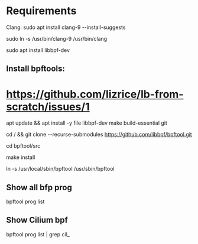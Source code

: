 # Requirements

Clang:
sudo apt install clang-9 --install-suggests

sudo ln -s /usr/bin/clang-9 /usr/bin/clang

sudo apt install libbpf-dev



## Install bpftools:
# https://github.com/lizrice/lb-from-scratch/issues/1

apt update && apt install -y file libbpf-dev make build-essential git

cd / && git clone --recurse-submodules https://github.com/libbpf/bpftool.git

cd bpftool/src

make install

ln -s /usr/local/sbin/bpftool /usr/sbin/bpftool


## Show all bfp prog

bpftool prog list  


## Show Cilium bpf 

bpftool prog list | grep cil_